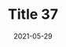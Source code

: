 ---
layout: posts
title: "Title 37"
img: "https://image.tmdb.org/t/p/w185/kPRb1mbVHGop0egQ7153y0lhzGL.jpg"
date: 2021-05-29
genre: "Comedy"
categories: Movies
tags: bollywood, shah ruch khan
published: true 
---